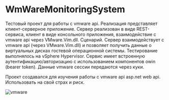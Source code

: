 # WmWareMonitoringSystem
Тестовый проект для работы с vmware api. Реализация представляет клиент-серверное приложение. Сервер реализован в виде REST-сервиса, клиент в виде консольного приложения, взаимодействие с vmware api через VMware.Vim.dll.
Сценарий.
Сервер взаимодействует с vmware api (через VMware.Vim.dll) и позволяет получить данные о виртуальных дисках гостевой операционной системы. Тестирование выполнялось на vSphere Hypervisor. Сервис имеет встроенную аутентификацию/авторизацию с использованием компонентов owin (bearer token). Данные vmware сессии передаются через куки.

Проект создавался для изучения работы с vmware api asp.net web api. Использовать на свой страх и риск.

![vmware](https://user-images.githubusercontent.com/22644007/34416003-71ddf538-ec02-11e7-961f-6da3d9ff13a7.png)


